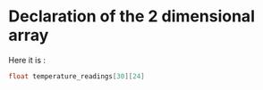 # Declaration of the 2 dimensional array


Here it is :

```c
float temperature_readings[30][24]
```